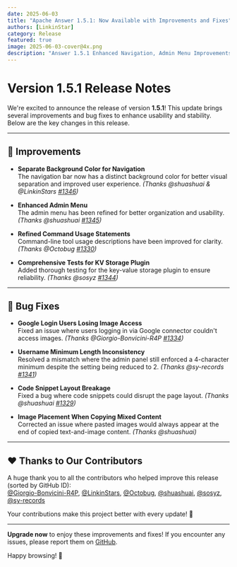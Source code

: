 ```yaml
---
date: 2025-06-03
title: "Apache Answer 1.5.1: Now Available with Improvements and Fixes"
authors: [LinkinStar]
category: Release
featured: true
image: 2025-06-03-cover@4x.png
description: "Answer 1.5.1 Enhanced Navigation, Admin Menu Improvements & Key Bug Fixes"
---
```


# Version 1.5.1 Release Notes

We're excited to announce the release of version **1.5.1**! This update brings several improvements and bug fixes to enhance usability and stability. Below are the key changes in this release.

---

## 🔧 Improvements

- **Separate Background Color for Navigation**  
  The navigation bar now has a distinct background color for better visual separation and improved user experience. *(Thanks @shuashuai & @LinkinStars [#1346](https://github.com/apache/answer/pull/1346))*

- **Enhanced Admin Menu**  
  The admin menu has been refined for better organization and usability. *(Thanks @shuashuai [#1345](https://github.com/apache/answer/pull/1345))*

- **Refined Command Usage Statements**  
  Command-line tool usage descriptions have been improved for clarity. *(Thanks @Octobug [#1330](https://github.com/apache/answer/pull/1330))*

- **Comprehensive Tests for KV Storage Plugin**  
  Added thorough testing for the key-value storage plugin to ensure reliability. *(Thanks @sosyz [#1344](https://github.com/apache/answer/pull/1344))*

---

## 🐞 Bug Fixes

- **Google Login Users Losing Image Access**  
  Fixed an issue where users logging in via Google connector couldn't access images. *(Thanks @Giorgio-Bonvicini-R4P [#1334](https://github.com/apache/answer/pull/1334))*

- **Username Minimum Length Inconsistency**  
  Resolved a mismatch where the admin panel still enforced a 4-character minimum despite the setting being reduced to 2. *(Thanks @sy-records [#1341](https://github.com/apache/answer/pull/1341))*

- **Code Snippet Layout Breakage**  
  Fixed a bug where code snippets could disrupt the page layout. *(Thanks @shuashuai [#1329](https://github.com/apache/answer/pull/1329))*

- **Image Placement When Copying Mixed Content**  
  Corrected an issue where pasted images would always appear at the end of copied text-and-image content. *(Thanks @shuashuai)*

---

## ❤️ Thanks to Our Contributors

A huge thank you to all the contributors who helped improve this release (sorted by GitHub ID):  
[@Giorgio-Bonvicini-R4P](https://github.com/Giorgio-Bonvicini-R4P), [@LinkinStars](https://github.com/LinkinStars), [@Octobug](https://github.com/Octobug), [@shuashuai](https://github.com/shuashuai), [@sosyz](https://github.com/sosyz), [@sy-records](https://github.com/sy-records)

Your contributions make this project better with every update! 🚀

---

**Upgrade now** to enjoy these improvements and fixes! If you encounter any issues, please report them on [GitHub](https://github.com/apache/answer/issues).

Happy browsing! 🎉
